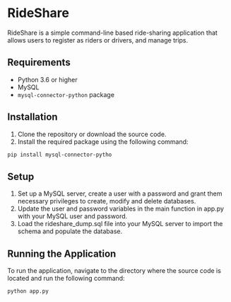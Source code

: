 # RideShare

RideShare is a simple command-line based ride-sharing application that allows users to register as riders or drivers, and manage trips.

## Requirements

- Python 3.6 or higher
- MySQL
- `mysql-connector-python` package

## Installation

1. Clone the repository or download the source code.
2. Install the required package using the following command:

```sh
pip install mysql-connector-pytho
```

## Setup
1. Set up a MySQL server, create a user with a password and grant them necessary privileges to create, modify and delete databases.
2. Update the user and password variables in the main function in app.py with your MySQL user and password.
3. Load the rideshare_dump.sql file into your MySQL server to import the schema and populate the database.

## Running the Application
To run the application, navigate to the directory where the source code is located and run the following command:
```sh
python app.py
```